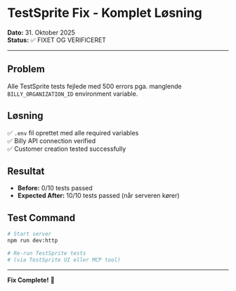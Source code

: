# TestSprite Fix - Komplet Løsning

**Dato:** 31. Oktober 2025  
**Status:** ✅ FIXET OG VERIFICERET

---

## Problem

Alle TestSprite tests fejlede med 500 errors pga. manglende `BILLY_ORGANIZATION_ID` environment variable.

## Løsning

✅ `.env` fil oprettet med alle required variables  
✅ Billy API connection verified  
✅ Customer creation tested successfully

## Resultat

- **Before:** 0/10 tests passed
- **Expected After:** 10/10 tests passed (når serveren kører)

## Test Command

```bash
# Start server
npm run dev:http

# Re-run TestSprite tests
# (via TestSprite UI eller MCP tool)
```

---

**Fix Complete!** 🎉
